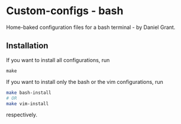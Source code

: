# Custom-configs - bash

Home-baked configuration files for a bash terminal - by Daniel Grant.

## Installation

If you want to install all configurations, run
```
make
```

If you want to install only the bash or the vim configurations, run
```bash
make bash-install
# OR
make vim-install
```
respectively.
